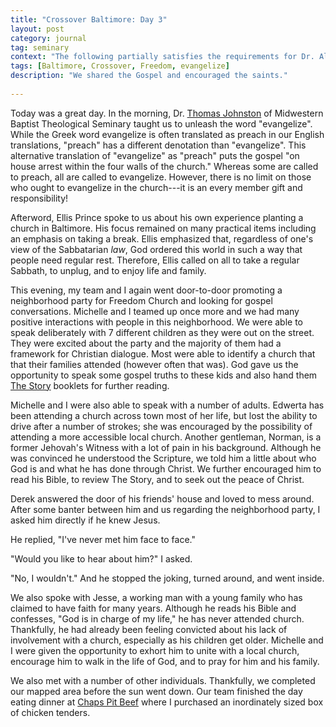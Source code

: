 ```yaml
---
title: "Crossover Baltimore: Day 3"
layout: post
category: journal
tag: seminary
context: "The following partially satisfies the requirements for Dr. Alvin Reid's Crossover Baltimore class at Southeastern Baptist Theological Seminary."
tags: [Baltimore, Crossover, Freedom, evangelize]
description: "We shared the Gospel and encouraged the saints."
 
---
```


Today was a great day. In the morning, Dr. [Thomas Johnston](http://www.evangelizology.com/) of Midwestern Baptist Theological Seminary taught us to unleash the word "evangelize". While the Greek word evangelize is often translated as preach in our English translations, "preach" has a different denotation than "evangelize". This alternative translation of "evangelize" as "preach" puts the gospel "on house arrest within the four walls of the church." Whereas some are called to preach, all are called to evangelize. However, there is no limit on those who ought to evangelize in the church---it is an every member gift and responsibility!

Afterword, Ellis Prince spoke to us about his own experience planting a church in Baltimore. His focus remained on many practical items including an emphasis on taking a break. Ellis emphasized that, regardless of one's view of the Sabbatarian *law*, God ordered this world in such a way that people need regular rest. Therefore, Ellis called on all to take a regular Sabbath, to unplug, and to enjoy life and family.

This evening, my team and I again went door-to-door promoting a neighborhood party for Freedom Church and looking for gospel conversations. Michelle and I teamed up once more and we had many positive interactions with people in this neighborhood. We were able to speak deliberately with 7 different children as they were out on the street. They were excited about the party and the majority of them had a framework for Christian dialogue. Most were able to identify a church that  that their families attended (however often that was). God gave us the opportunity to speak some gospel truths to these kids and also hand them [The Story](http://viewthestory.com/10118) booklets for further reading.

Michelle and I were also able to speak with a number of adults. Edwerta has been attending a church across town most of her life, but lost the ability to drive after a number of strokes; she was encouraged by the possibility of attending a more accessible local church. Another gentleman, Norman, is a former Jehovah's Witness with a lot of pain in his background. Although he was convinced he understood the Scripture, we told him a little about who God is and what he has done through Christ. We further encouraged him to read his Bible, to review The Story, and to seek out the peace of Christ.

Derek answered the door of his friends' house and loved to mess around. After some banter between him and us regarding the neighborhood party, I asked him directly if he knew Jesus. 

He replied, "I've never met him face to face." 

"Would you like to hear about him?" I asked.  

"No, I wouldn't." And he stopped the joking, turned around, and went inside.

We also spoke with Jesse, a working man with a young family who has claimed to have faith for many years. Although he reads his Bible and confesses, "God is in charge of my life," he has never attended church. Thankfully, he had already been feeling convicted about his lack of involvement with a church, especially as his children get older. Michelle and I were given the opportunity to exhort him to unite with a local church, encourage him to walk in the life of God, and to pray for him and his family.

We also met with a number of other individuals. Thankfully, we completed our mapped area before the sun went down. Our team finished the day eating dinner at [Chaps Pit Beef](http://www.chapspitbeef.com) where I purchased an inordinately sized box of chicken tenders. 